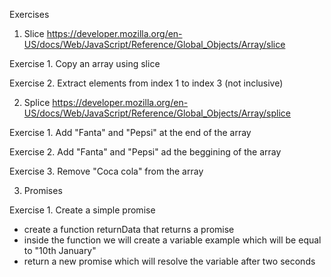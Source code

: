 Exercises 
1. Slice https://developer.mozilla.org/en-US/docs/Web/JavaScript/Reference/Global_Objects/Array/slice

Exercise 1. Copy an array using slice

Exercise 2. Extract elements from index 1 to index 3 (not inclusive)

2. Splice https://developer.mozilla.org/en-US/docs/Web/JavaScript/Reference/Global_Objects/Array/splice

Exercise 1. Add "Fanta" and "Pepsi" at the end of the array

Exercise 2. Add "Fanta" and "Pepsi" ad the beggining of the array

Exercise 3. Remove "Coca cola" from the array 


3. Promises 
 
 Exercise 1. Create a simple promise
 
 - create a function returnData that returns a promise
 - inside the function we will create a variable example which will be equal to "10th January"
 - return a new promise which will resolve the variable after two seconds 
 
